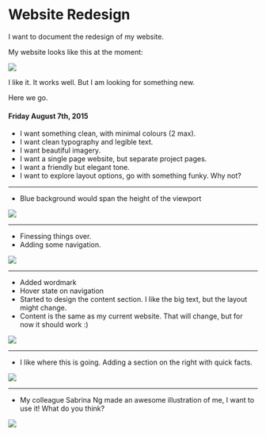 # Website Redesign

I want to document the redesign of my website.

My website looks like this at the moment:  

<img src="https://photos-5.dropbox.com/t/2/AACiU88MczfsNj0lTg-DFOAXfNNFpIo3nemZDUrrOEA1rg/12/43783651/png/32x32/1/1438988400/0/2/Screenshot%202015-08-07%2017.30.24.png/COOr8BQgASACIAcoASgCKAc/MSXnnobNQOt4x96ssYiFt-WVqeqfgrfBOh8V3XgidB4?size=2048x1536&size_mode=2"/>

I like it. It works well. But I am looking for something new. 

Here we go.

#### Friday August 7th, 2015

- I want something clean, with minimal colours (2 max).
- I want clean typography and legible text.
- I want beautiful imagery.
- I want a single page website, but separate project pages.
- I want a friendly but elegant tone.
- I want to explore layout options, go with something funky. Why not?

---

- Blue background would span the height of the viewport

<img src="https://photos-3.dropbox.com/t/2/AABHUiIZvR1q3JwZJljzLU9RIR7by6xzPmsZeXCAvjYcFw/12/43783651/png/32x32/1/1438988400/0/2/Screenshot%202015-08-07%2017.36.15.png/COOr8BQgASACIAcoASgCKAc/xQMaRFTVQNVotTONdzRPiN5mFQw81-G2cNcsTBEOTkE?size=2048x1536&size_mode=2"/>


---

- Finessing things over.
- Adding some navigation.

<img src="https://photos-3.dropbox.com/t/2/AABKnhbBL0hRoOhyzW2A_S09dFpwoMMotnWmFyLo97EI5g/12/43783651/png/32x32/1/1438988400/0/2/Large%20Device%20Desktops.png/COOr8BQgASACIAcoASgCKAc/wM6s8F0Nl6sY9M6pNIsTEO2tFY4-km7ZYOJ1gVvJ4h8?size=2048x1536&size_mode=2"/>

---

- Added wordmark
- Hover state on navigation
- Started to design the content section. I like the big text, but the layout might change.
- Content is the same as my current website. That will change, but for now it should work :)

<img src="https://dl.dropboxusercontent.com/u/43783651/Large%20Device%20Desktops%202.png"/>

---

- I like where this is going. Adding a section on the right with quick facts.

<img src="https://dl.dropboxusercontent.com/u/43783651/Large%20Device%20Desktops%203.png"/>

---

- My colleague Sabrina Ng made an awesome illustration of me, I want to use it! What do you think?

<img src="https://www.dropbox.com/s/0khexianoecnaz8/Screenshot%202015-09-04%2016.39.35.png"/>





